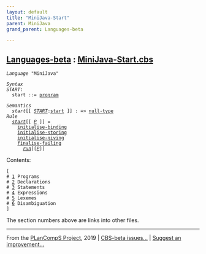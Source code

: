 ```yaml
---
layout: default
title: "MiniJava-Start"
parent: MiniJava
grand_parent: Languages-beta

---
```


[Languages-beta] : [MiniJava-Start.cbs]
-----------------------------

<div class="highlighter-rouge"><pre class="highlight"><code><i class="keyword">Language</i> <span id="Language_MiniJava">"MiniJava"</span></code></pre></div>
<div class="highlighter-rouge"><pre class="highlight"><code><i class="keyword">Syntax</i>
<i class="keyword"></i><i class="var"><i class="var"><span id="VariableStem_START">START</span></i>:</i>
  <span class="syn-name"><span id="SyntaxName_start">start</span></span> ::= <span class="syn-name"><a href="../MiniJava-Dynamics/index.html#SyntaxName_program">program</a></span></code></pre></div>

<div class="highlighter-rouge"><pre class="highlight"><code><i class="keyword">Semantics</i>
  <i class="sem-name"><span id="SemanticsName_start">start</span></i>[[ <span id="Variable22_START"><i class="var"><a href="#VariableStem_START">START</a></i></span>:<span class="syn-name"><a href="#SyntaxName_start">start</a></span> ]] : => <span class="name"><a href="../../../../../Funcons-beta/Values/Primitive/Null/index.html#Name_null-type">null-type</a></span>
<i class="keyword">Rule</i>
  <i class="sem-name"><a href="#SemanticsName_start">start</a></i>[[ <span id="Variable36_P"><i class="var"><a href="../MiniJava-Dynamics/index.html#VariableStem_P">P</a></i></span> ]] =
    <span class="name"><a href="../../../../../Funcons-beta/Computations/Normal/Binding/index.html#Name_initialise-binding">initialise-binding</a></span>
    <span class="name"><a href="../../../../../Funcons-beta/Computations/Normal/Storing/index.html#Name_initialise-storing">initialise-storing</a></span>
    <span class="name"><a href="../../../../../Funcons-beta/Computations/Normal/Giving/index.html#Name_initialise-giving">initialise-giving</a></span>
    <span class="name"><a href="../../../../../Funcons-beta/Computations/Abnormal/Failing/index.html#Name_finalise-failing">finalise-failing</a></span>
      <i class="sem-name"><a href="../MiniJava-Dynamics/index.html#SemanticsName_run">run</a></i>[[<a href="#Variable36_P"><i class="var">P</i></a>]]</code></pre></div>

Contents:
<div class="highlighter-rouge"><pre class="highlight"><code>[
# <a href="../MiniJava-Dynamics/index.html#SectionNumber_1">1</a> Programs
# <a href="../MiniJava-Dynamics/index.html#SectionNumber_2">2</a> Declarations
# <a href="../MiniJava-Dynamics/index.html#SectionNumber_3">3</a> Statements
# <a href="../MiniJava-Dynamics/index.html#SectionNumber_4">4</a> Expressions
# <a href="../MiniJava-Dynamics/index.html#SectionNumber_5">5</a> Lexemes
# <a href="../MiniJava-Syntax/index.html#SectionNumber_6">6</a> Disambiguation
]</code></pre></div>


The section numbers above are links into other files.



____

From the [PLanCompS Project], 2019 | [CBS-beta issues...] | [Suggest an improvement...]

[MiniJava-Start.cbs]: MiniJava-Start.cbs 
  "CBS SOURCE FILE"
[Funcons-beta]: /CBS-beta/docs/Funcons-beta
 "FUNCONS-BETA"
[Unstable-Funcons-beta]: /CBS-beta/docs/Unstable-Funcons-beta
  "UNSTABLE-FUNCONS-BETA"
[Languages-beta]: /CBS-beta/docs/Languages-beta
  "LANGUAGES-BETA"
[Unstable-Languages-beta]: /CBS-beta/docs/Unstable-Languages-beta
  "UNSTABLE-LANGUAGES-BETA"
[CBS-beta]:  "CBS-BETA"
[PLanCompS Project]: http://plancomps.org
  "PROGRAMMING LANGUAGE COMPONENTS AND SPECIFICATIONS PROJECT HOME PAGE"
[CBS-beta issues...]: https://github.com/plancomps/plancomps.github.io/issues
  "CBS-BETA ISSUE REPORTS ON GITHUB"
[Suggest an improvement...]: mailto:plancomps@gmail.com?Subject=CBS-beta%20-%20comment&Body=Re%3A%20CBS-beta%20specification%20at%20MiniJava/MiniJava-Start/MiniJava-Start.cbs%0A%0AComment/Query/Issue/Suggestion%3A%0A%0A%0ASignature%3A%0A 
  "GENERATE AN EMAIL TEMPLATE"

